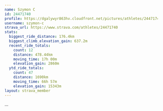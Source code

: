 ```yaml
---
name: Szymon C
id: 24471740
profile: https://dgalywyr863hv.cloudfront.net/pictures/athletes/24471740/7213253/2/large.jpg
username: szymon-c
strava_url: https://www.strava.com/athletes/24471740
stats:
  biggest_ride_distance: 176.4km
  biggest_climb_elevation_gain: 637.2m
  recent_ride_totals:
    count: 12
    distance: 478.44km
    moving_time: 17h 00m
    elevation_gain: 2860m
  ytd_ride_totals:
    count: 47
    distance: 1690km
    moving_time: 66h 57m
    elevation_gain: 15343m
layout: strava_member
--- 
```

...
